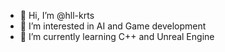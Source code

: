 - 👋 Hi, I’m @hll-krts
- 👀 I’m interested in AI and Game development
- 🌱 I’m currently learning C++ and Unreal Engine
